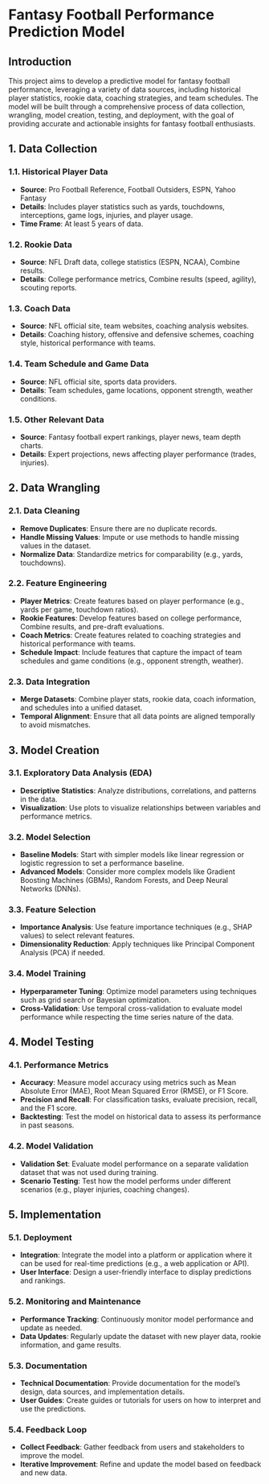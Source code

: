 # Fantasy Football Performance Prediction Model

## Introduction
This project aims to develop a predictive model for fantasy football performance, leveraging a variety of data sources, including historical player statistics, rookie data, coaching strategies, and team schedules. The model will be built through a comprehensive process of data collection, wrangling, model creation, testing, and deployment, with the goal of providing accurate and actionable insights for fantasy football enthusiasts.

## 1. Data Collection

### 1.1. Historical Player Data
- **Source**: Pro Football Reference, Football Outsiders, ESPN, Yahoo Fantasy
- **Details**: Includes player statistics such as yards, touchdowns, interceptions, game logs, injuries, and player usage.
- **Time Frame**: At least 5 years of data.

### 1.2. Rookie Data
- **Source**: NFL Draft data, college statistics (ESPN, NCAA), Combine results.
- **Details**: College performance metrics, Combine results (speed, agility), scouting reports.

### 1.3. Coach Data
- **Source**: NFL official site, team websites, coaching analysis websites.
- **Details**: Coaching history, offensive and defensive schemes, coaching style, historical performance with teams.

### 1.4. Team Schedule and Game Data
- **Source**: NFL official site, sports data providers.
- **Details**: Team schedules, game locations, opponent strength, weather conditions.

### 1.5. Other Relevant Data
- **Source**: Fantasy football expert rankings, player news, team depth charts.
- **Details**: Expert projections, news affecting player performance (trades, injuries).

## 2. Data Wrangling

### 2.1. Data Cleaning
- **Remove Duplicates**: Ensure there are no duplicate records.
- **Handle Missing Values**: Impute or use methods to handle missing values in the dataset.
- **Normalize Data**: Standardize metrics for comparability (e.g., yards, touchdowns).

### 2.2. Feature Engineering
- **Player Metrics**: Create features based on player performance (e.g., yards per game, touchdown ratios).
- **Rookie Features**: Develop features based on college performance, Combine results, and pre-draft evaluations.
- **Coach Metrics**: Create features related to coaching strategies and historical performance with teams.
- **Schedule Impact**: Include features that capture the impact of team schedules and game conditions (e.g., opponent strength, weather).

### 2.3. Data Integration
- **Merge Datasets**: Combine player stats, rookie data, coach information, and schedules into a unified dataset.
- **Temporal Alignment**: Ensure that all data points are aligned temporally to avoid mismatches.

## 3. Model Creation

### 3.1. Exploratory Data Analysis (EDA)
- **Descriptive Statistics**: Analyze distributions, correlations, and patterns in the data.
- **Visualization**: Use plots to visualize relationships between variables and performance metrics.

### 3.2. Model Selection
- **Baseline Models**: Start with simpler models like linear regression or logistic regression to set a performance baseline.
- **Advanced Models**: Consider more complex models like Gradient Boosting Machines (GBMs), Random Forests, and Deep Neural Networks (DNNs).

### 3.3. Feature Selection
- **Importance Analysis**: Use feature importance techniques (e.g., SHAP values) to select relevant features.
- **Dimensionality Reduction**: Apply techniques like Principal Component Analysis (PCA) if needed.

### 3.4. Model Training
- **Hyperparameter Tuning**: Optimize model parameters using techniques such as grid search or Bayesian optimization.
- **Cross-Validation**: Use temporal cross-validation to evaluate model performance while respecting the time series nature of the data.

## 4. Model Testing

### 4.1. Performance Metrics
- **Accuracy**: Measure model accuracy using metrics such as Mean Absolute Error (MAE), Root Mean Squared Error (RMSE), or F1 Score.
- **Precision and Recall**: For classification tasks, evaluate precision, recall, and the F1 score.
- **Backtesting**: Test the model on historical data to assess its performance in past seasons.

### 4.2. Model Validation
- **Validation Set**: Evaluate model performance on a separate validation dataset that was not used during training.
- **Scenario Testing**: Test how the model performs under different scenarios (e.g., player injuries, coaching changes).

## 5. Implementation

### 5.1. Deployment
- **Integration**: Integrate the model into a platform or application where it can be used for real-time predictions (e.g., a web application or API).
- **User Interface**: Design a user-friendly interface to display predictions and rankings.

### 5.2. Monitoring and Maintenance
- **Performance Tracking**: Continuously monitor model performance and update as needed.
- **Data Updates**: Regularly update the dataset with new player data, rookie information, and game results.

### 5.3. Documentation
- **Technical Documentation**: Provide documentation for the model’s design, data sources, and implementation details.
- **User Guides**: Create guides or tutorials for users on how to interpret and use the predictions.

### 5.4. Feedback Loop
- **Collect Feedback**: Gather feedback from users and stakeholders to improve the model.
- **Iterative Improvement**: Refine and update the model based on feedback and new data.
